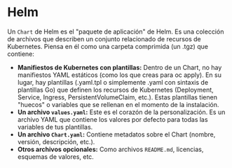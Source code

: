 # Helm

Un `Chart` de Helm es el "paquete de aplicación" de Helm. Es una colección de archivos que describen un conjunto relacionado de recursos de Kubernetes. Piensa en él como una carpeta comprimida (un .tgz) que contiene:
- **Manifiestos de Kubernetes con plantillas:** Dentro de un Chart, no hay manifiestos YAML estáticos (como los que creas para oc apply). En su lugar, hay plantillas (.yaml.tpl o simplemente .yaml con sintaxis de plantillas Go) que definen los recursos de Kubernetes (Deployment, Service, Ingress, PersistentVolumeClaim, etc.). Estas plantillas tienen "huecos" o variables que se rellenan en el momento de la instalación.
- **Un archivo `values.yaml`:** Este es el corazón de la personalización. Es un archivo YAML que contiene los valores por defecto para todas las variables de tus plantillas.
- **Un archivo `Chart.yaml`:** Contiene metadatos sobre el Chart (nombre, versión, descripción, etc.).
- **Otros archivos opcionales:** Como archivos `README.md`, licencias, esquemas de valores, etc.